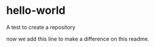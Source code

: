 # hello-world
A test to create a repository

now we add this line to make a difference on this readme.

